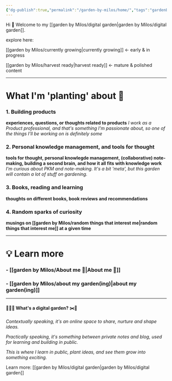 ```yaml
---
{"dg-publish":true,"permalink":"/garden-by-milos/home/","tags":"gardenEntry"}
---
```


Hi 👋
Welcome to my [[garden by Milos/digital garden\|garden by Milos/digital garden]].

explore here:

[[garden by Milos/currently growing\|currently growing]] <- early & in progress

[[garden by Milos/harvest ready\|harvest ready]] <- mature & polished content

---

# What  I'm 'planting' about  🌱 

### **1. Building products**

**experiences, questions, or thoughts related to products**
*I work as a Product professional, and that's something I'm passionate about, so one of the things I'll be working on is definitely some* 

### **2. Personal knowledge management, and tools for thought**

**tools for thought, personal knowlegde management, (collaborative) note-making, building a second brain, and how it all fits with knowledge work**
*I'm curious about PKM and note-making. It's a bit 'meta', but this garden will contain a lot of stuff on gardening.*

### **3. Books, reading and learning**

**thoughts on different books, book reviews and recommendations**

### **4. Random sparks of curiosity**

**musings on [[garden by Milos/random things that interest me\|random things that interest me]] at a given time**

----

# 💡 Learn more

### - [[garden by Milos/About me 👷\|About me 👷]] 
### - [[garden by Milos/about my garden(ing)\|about my garden(ing)]]


----

#### 👨🏻‍🌾 What's a digital garden? ✂️🌳​

*Contextually speaking, it's an online space to share, nurture and shape ideas.* 

*Practically speaking, it's something between private notes and blog, used for learning and building in public.*

*This is where I learn in public, plant ideas, and see them grow into something exciting.* 

Learn more: [[garden by Milos/digital garden\|garden by Milos/digital garden]] 